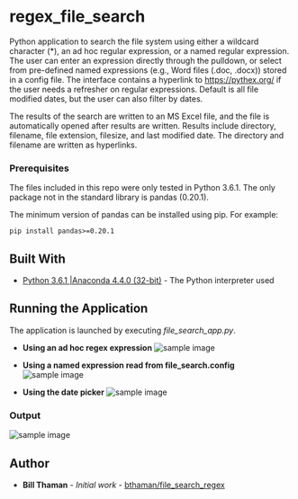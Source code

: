 # regex_file_search
Python application to search the file system using either a wildcard character (*), an ad hoc regular expression, or a named regular expression. The user can enter an expression directly through the pulldown, or select from pre-defined named expressions (e.g., Word files (.doc, .docx)) stored in a config file. The interface contains a hyperlink to https://pythex.org/ if the user needs a refresher on regular expressions. Default is all file modified dates, but the user can also filter by dates. 

The results of the search are written to an MS Excel file, and the file is automatically opened after results are written. Results include directory, filename, file extension, filesize, and last modified date. The directory and filename are written as hyperlinks.

### Prerequisites
The files included in this repo were only tested in Python 3.6.1. 
The only package not in the standard library is pandas (0.20.1).

The minimum version of pandas can be installed using pip. For example:
```
pip install pandas>=0.20.1
```
## Built With

* [Python 3.6.1 |Anaconda 4.4.0 (32-bit)](https://www.anaconda.com/) - The Python interpreter used

## Running the Application
The application is launched by executing *file_search_app.py*.
* **Using an ad hoc regex expression**
![sample image](https://raw.githubusercontent.com/bthaman/file_search_regex/master/images/search_file_system.jpg)

* **Using a named expression read from file_search.config**
![sample image](https://raw.githubusercontent.com/bthaman/file_search_regex/master/images/search_file_system2.jpg)

* **Using the date picker**
![sample image](https://raw.githubusercontent.com/bthaman/file_search_regex/master/images/date_picker.jpg)

### Output
![sample image](https://raw.githubusercontent.com/bthaman/file_search_regex/master/images/file_search_output.jpg)

## Author

* **Bill Thaman** - *Initial work* - [bthaman/file_search_regex](https://github.com/bthaman/file_search_regex)